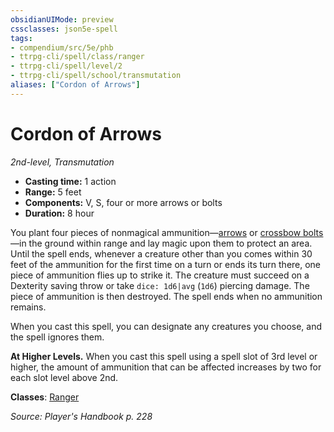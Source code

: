 ```yaml
---
obsidianUIMode: preview
cssclasses: json5e-spell
tags:
- compendium/src/5e/phb
- ttrpg-cli/spell/class/ranger
- ttrpg-cli/spell/level/2
- ttrpg-cli/spell/school/transmutation
aliases: ["Cordon of Arrows"]
---
```

# Cordon of Arrows
*2nd-level, Transmutation*  

- **Casting time:** 1 action
- **Range:** 5 feet
- **Components:** V, S, four or more arrows or bolts
- **Duration:** 8 hour

You plant four pieces of nonmagical ammunition—[arrows](compendium/items/arrow.md) or [crossbow bolts](compendium/items/crossbow-bolt.md)—in the ground within range and lay magic upon them to protect an area. Until the spell ends, whenever a creature other than you comes within 30 feet of the ammunition for the first time on a turn or ends its turn there, one piece of ammunition flies up to strike it. The creature must succeed on a Dexterity saving throw or take `dice: 1d6|avg` (`1d6`) piercing damage. The piece of ammunition is then destroyed. The spell ends when no ammunition remains.

When you cast this spell, you can designate any creatures you choose, and the spell ignores them.

**At Higher Levels.** When you cast this spell using a spell slot of 3rd level or higher, the amount of ammunition that can be affected increases by two for each slot level above 2nd.

**Classes**: [Ranger](compendium/classes/ranger.md)

*Source: Player's Handbook p. 228*